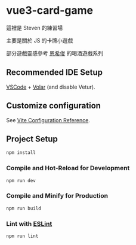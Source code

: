 # vue3-card-game

<p>這裡是 Steven 的練習場</p>
    <p>主要是關於 JS 的卡牌小遊戲</p>
    <p>
      部分遊戲靈感參考
      <a href="https://www.youtube.com/@McJengSu/videos">恩希俊</a>
      的喝酒遊戲系列
    </p>

## Recommended IDE Setup

[VSCode](https://code.visualstudio.com/) + [Volar](https://marketplace.visualstudio.com/items?itemName=Vue.volar) (and disable Vetur).

## Customize configuration

See [Vite Configuration Reference](https://vite.dev/config/).

## Project Setup

```sh
npm install
```

### Compile and Hot-Reload for Development

```sh
npm run dev
```

### Compile and Minify for Production

```sh
npm run build
```

### Lint with [ESLint](https://eslint.org/)

```sh
npm run lint
```

